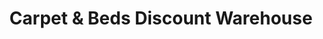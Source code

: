 ---
title: "Carpet & Beds Discount Warehouse"
url: /hexham/carpet-and-beds-discount-warehouse/
shop: carpet
---